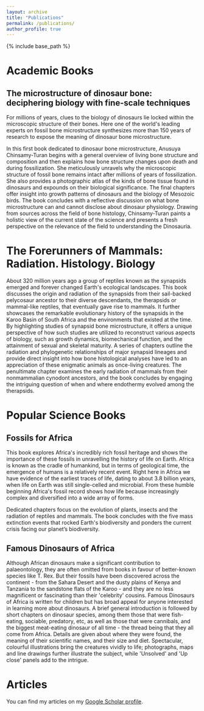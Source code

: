 ```yaml
---
layout: archive
title: "Publications"
permalink: /publications/
author_profile: true
---
```


{% include base_path %}
# Academic Books
## The microstructure of dinosaur bone: deciphering biology with fine-scale techniques
For millions of years, clues to the biology of dinosaurs lie locked within the microscopic structure of their bones. Here one of the world's leading experts on fossil bone microstructure synthesizes more than 150 years of research to expose the meaning of dinosaur bone microstructure.

In this first book dedicated to dinosaur bone microstructure, Anusuya Chinsamy-Turan begins with a general overview of living bone structure and composition and then explains how bone structure changes upon death and during fossilization. She meticulously unravels why the microscopic structure of fossil bone remains intact after millions of years of fossilization. She also provides a photographic atlas of the kinds of bone tissue found in dinosaurs and expounds on their biological significance. The final chapters offer insight into growth patterns of dinosaurs and the biology of Mesozoic birds. The book concludes with a reflective discussion on what bone microstructure can and cannot disclose about dinosaur physiology. Drawing from sources across the field of bone histology, Chinsamy-Turan paints a holistic view of the current state of the science and presents a fresh perspective on the relevance of the field to understanding the Dinosauria.

# The Forerunners of Mammals: Radiation. Histology. Biology
About 320 million years ago a group of reptiles known as the synapsids emerged and forever changed Earth's ecological landscapes. This book discusses the origin and radiation of the synapsids from their sail-backed pelycosaur ancestor to their diverse descendants, the therapsids or mammal-like reptiles, that eventually gave rise to mammals. It further showcases the remarkable evolutionary history of the synapsids in the Karoo Basin of South Africa and the environments that existed at the time. By highlighting studies of synapsid bone microstructure, it offers a unique perspective of how such studies are utilized to reconstruct various aspects of biology, such as growth dynamics, biomechanical function, and the attainment of sexual and skeletal maturity. A series of chapters outline the radiation and phylogenetic relationships of major synapsid lineages and provide direct insight into how bone histological analyses have led to an appreciation of these enigmatic animals as once-living creatures. The penultimate chapter examines the early radiation of mammals from their nonmammalian cynodont ancestors, and the book concludes by engaging the intriguing question of when and where endothermy evolved among the therapsids.

# Popular Science Books

## Fossils for Africa
This book explores Africa's incredibly rich fossil heritage and shows the importance of these fossils in unravelling the history of life on Earth. Africa is known as the cradle of humankind, but in terms of geological time, the emergence of humans is a relatively recent event. Right here in Africa we have evidence of the earliest traces of life, dating to about 3.8 billion years, when life on Earth was still single-celled and microbial. From these humble beginning Africa's fossil record shows how life because increasingly complex and diversified into a wide array of forms.

Dedicated chapters focus on the evolution of plants, insects and the radiation of reptiles and mammals. The book concludes with the five mass extinction events that rocked Earth's biodiversity and ponders the current crisis facing our planet’s biodiversity.


## Famous Dinosaurs of Africa
Although African dinosaurs make a significant contribution to palaeontology, they are often omitted from books in favour of better-known species like T. Rex. But their fossils have been discovered across the continent - from the Sahara Desert and the dusty plains of Kenya and Tanzania to the sandstone flats of the Karoo - and they are no less magnificent or fascinating than their 'celebrity' cousins. Famous Dinosaurs of Africa is written for children but has broad appeal for anyone interested in learning more about dinosaurs. A brief general introduction is followed by short chapters on dinosaur species, among them those that were fish-eating, sociable, predatory, etc, as well as those that were cannibals, and the biggest meat-eating dinosaur of all time - the thread being that they all come from Africa. Details are given about where they were found, the meaning of their scientific names, and their size and diet. Spectacular, colourful illustrations bring the creatures vividly to life; photographs, maps and line drawings further illustrate the subject, while 'Unsolved' and 'Up close' panels add to the intrigue.

# Articles

You can find my articles on my [Google Scholar profile](https://scholar.google.com/citations?user=jYYbmqEAAAAJ).
